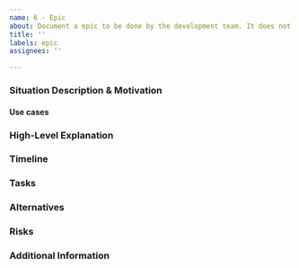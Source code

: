 ```yaml
---
name: 6 - Epic
about: Document a epic to be done by the development team. It does not change the software directly, but will lead to other tickets.
title: ''
labels: epic
assignees: ''

---
```


<!--
Please read the Contributing guidelines (https://github.com/hzi-braunschweig/SORMAS-Project/blob/development/docs/CONTRIBUTING.md) before submitting an issue. You don't have to remove this comment or any other comment from this issue as they will automatically be hidden.
-->
### Situation Description & Motivation
<!-- Why -->
<!-- Mandatory -->

#### Use cases

### High-Level Explanation
<!-- What -->
<!-- Mandatory: To be refined before sliced into tickets -->
<!-- For a proper description please consider the following points:
  - scope
    - topic
    - user groups
    - data links or connections to existing system
  - out of scope
 -->

### Timeline
<!-- When -->
<!-- Optional -->

### Tasks
<!-- How: Lists all subtickets that resolve this epic.  -->
<!-- example
- [ ] #1234
- [ ] #4711
 -->

### Alternatives
<!-- Optional -->

### Risks
<!-- Optional -->

### Additional Information
<!-- Optional -->
